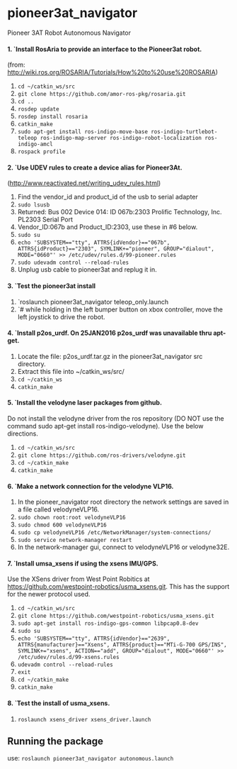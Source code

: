 # pioneer3at_navigator
Pioneer 3AT Robot Autonomous Navigator

#### 1. `Install RosAria to provide an interface to the Pioneer3at robot. 
(from: http://wiki.ros.org/ROSARIA/Tutorials/How%20to%20use%20ROSARIA)
1. `cd ~/catkin_ws/src`
2. `git clone https://github.com/amor-ros-pkg/rosaria.git`
3. `cd ..`
4. `rosdep update`
5. `rosdep install rosaria`
6. `catkin_make`
7. `sudo apt-get install ros-indigo-move-base ros-indigo-turtlebot-teleop ros-indigo-map-server ros-indigo-robot-localization ros-indigo-amcl`
8. `rospack profile`

#### 2. `Use UDEV rules to create a device alias for Pioneer3At. 
(http://www.reactivated.net/writing_udev_rules.html)
1. Find the vendor_id and product_id of the usb to serial adapter
2. `sudo lsusb`
3. Returned: Bus 002 Device 014: ID 067b:2303 Prolific Technology, Inc. PL2303 Serial Port
4. Vendor_ID:067b and Product_ID:2303, use these in #6 below.
5. `sudo su`
6. `echo 'SUBSYSTEM=="tty", ATTRS{idVendor}=="067b", ATTRS{idProduct}=="2303", SYMLINK+="pioneer", GROUP="dialout", MODE="0660"' >> /etc/udev/rules.d/99-pioneer.rules`
7. `sudo udevadm control --reload-rules`
8. Unplug usb cable to pioneer3at and replug it in.

#### 3. `Test the pioneer3at install
1. `roslaunch pioneer3at_navigator teleop_only.launch 
2. `# while holding in the left bumper button on xbox controller, move the left joystick to drive the robot.

#### 4. `Install p2os_urdf. On 25JAN2016 p2os_urdf was unavailable thru apt-get.
1. Locate the file: p2os_urdf.tar.gz in the pioneer3at_navigator src directory.
2. Extract this file into ~/catkin_ws/src/
3. `cd ~/catkin_ws`
4. `catkin_make `

#### 5. `Install the velodyne laser packages from github.
Do not install the velodyne driver from the ros repository (DO NOT use the command sudo apt-get install ros-indigo-velodyne). Use the below directions.
1. `cd ~/catkin_ws/src`
2. `git clone https://github.com/ros-drivers/velodyne.git`
3. `cd ~/catkin_make`
4. `catkin_make`

#### 6. `Make a network connection for the velodyne VLP16.
1. In the pioneer_navigator root directory the network settings are saved in a file called velodyneVLP16.
2. `sudo chown root:root velodyneVLP16`
3. `sudo chmod 600 velodyneVLP16`
4. `sudo cp velodyneVLP16 /etc/NetworkManager/system-connections/`
5. `sudo service network-manager restart`
6. In the network-manager gui, connect to velodyneVLP16 or velodyne32E.

#### 7. `Install umsa_xsens if using the xsens IMU/GPS. 
Use the XSens driver from West Point Robitics at https://github.com/westpoint-robotics/usma_xsens.git. This has the support for the newer protocol used.
1. `cd ~/catkin_ws/src`
2. `git clone https://github.com/westpoint-robotics/usma_xsens.git`
3. `sudo apt-get install ros-indigo-gps-common libpcap0.8-dev`
4. `sudo su`
5. `echo 'SUBSYSTEM=="tty", ATTRS{idVendor}=="2639", ATTRS{manufacturer}=="Xsens", ATTRS{product}=="MTi-G-700 GPS/INS", SYMLINK+="xsens", ACTION=="add", GROUP="dialout", MODE="0660"' >> /etc/udev/rules.d/99-xsens.rules`
6. `udevadm control --reload-rules`
7. `exit`
8. `cd ~/catkin_make`
9. `catkin_make`

#### 8. `Test the install of usma_xsens.
1. `roslaunch xsens_driver xsens_driver.launch` 

## Running the package
use:
`roslaunch pioneer3at_navigator autonomous.launch` 
